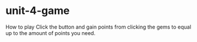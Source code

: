 # unit-4-game
How to play Click the button and gain points from clicking the gems to equal up to the amount of points you need.

